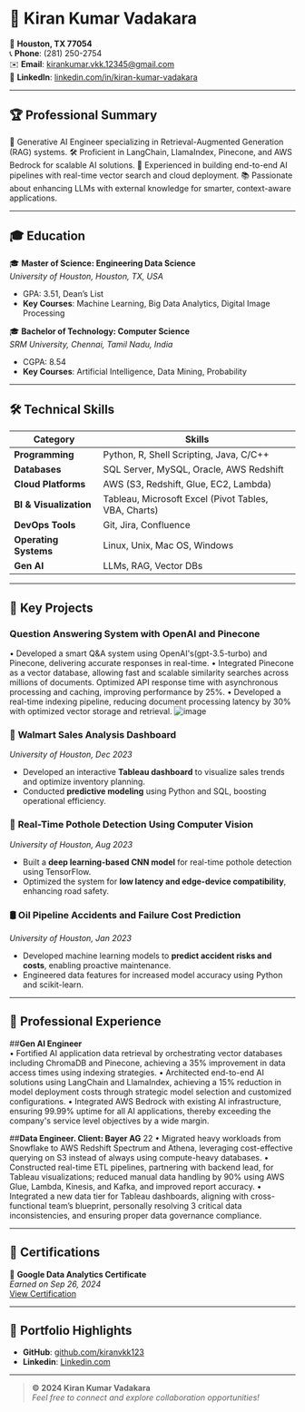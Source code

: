 # 🌟 Kiran Kumar Vadakara  

📍 **Houston, TX 77054**  
📞 **Phone**: (281) 250-2754  
✉️ **Email**: [kirankumar.vkk.12345@gmail.com](mailto:kirankumar.vkk.12345@gmail.com)  
🔗 **LinkedIn**: [linkedin.com/in/kiran-kumar-vadakara](https://www.linkedin.com/in/kiran-kumar-vadakara)  

---

## 🏆 **Professional Summary**

🧠 Generative AI Engineer specializing in Retrieval-Augmented Generation (RAG) systems.
🛠️ Proficient in LangChain, LlamaIndex, Pinecone, and AWS Bedrock for scalable AI solutions.
🚀 Experienced in building end-to-end AI pipelines with real-time vector search and cloud deployment.
📚 Passionate about enhancing LLMs with external knowledge for smarter, context-aware applications.

---

## 🎓 **Education**

🎓 **Master of Science: Engineering Data Science**  
*University of Houston, Houston, TX, USA*  
- GPA: 3.51, Dean’s List  
- **Key Courses**: Machine Learning, Big Data Analytics, Digital Image Processing  

🎓 **Bachelor of Technology: Computer Science**  
*SRM University, Chennai, Tamil Nadu, India*  
- CGPA: 8.54  
- **Key Courses**: Artificial Intelligence, Data Mining, Probability  

---

## 🛠️ **Technical Skills**

| **Category**            | **Skills**                                                                                  |
|--------------------------|---------------------------------------------------------------------------------------------|
| **Programming**          | Python, R, Shell Scripting, Java, C/C++                                                    |
| **Databases**            | SQL Server, MySQL, Oracle, AWS Redshift                                                    |
| **Cloud Platforms**      | AWS (S3, Redshift, Glue, EC2, Lambda)                                                      |
| **BI & Visualization**   | Tableau, Microsoft Excel (Pivot Tables, VBA, Charts)                                       |
| **DevOps Tools**         | Git, Jira, Confluence                                                                      |
| **Operating Systems**    | Linux, Unix, Mac OS, Windows                                                               |
| **Gen AI**               | LLMs, RAG, Vector DBs                                                                      |

---

## 📂 **Key Projects**

### **Question Answering System with OpenAI and Pinecone**	                                   
•	Developed a smart Q&A system using OpenAI's(gpt-3.5-turbo) and Pinecone, delivering accurate responses in real-time.
•	Integrated Pinecone as a vector database, allowing fast and scalable similarity searches across millions of documents. Optimized API response time with asynchronous processing and caching, improving performance by 25%.
•	Developed a real-time indexing pipeline, reducing document processing latency by 30% with optimized vector storage and retrieval.
![image](https://github.com/user-attachments/assets/17165e06-01cd-4319-a2f8-c85452edd22c)

### 🛒 **Walmart Sales Analysis Dashboard**  
*University of Houston, Dec 2023*  
- Developed an interactive **Tableau dashboard** to visualize sales trends and optimize inventory planning.  
- Conducted **predictive modeling** using Python and SQL, boosting operational efficiency.

### 🚧 **Real-Time Pothole Detection Using Computer Vision**  
*University of Houston, Aug 2023*  
- Built a **deep learning-based CNN model** for real-time pothole detection using TensorFlow.  
- Optimized the system for **low latency and edge-device compatibility**, enhancing road safety.  

### 🛢️ **Oil Pipeline Accidents and Failure Cost Prediction**  
*University of Houston, Jan 2023*  
- Developed machine learning models to **predict accident risks and costs**, enabling proactive maintenance.  
- Engineered data features for increased model accuracy using Python and scikit-learn.  

---

## 💼 **Professional Experience**
##**Gen AI Engineer**                                                                                                                     
•	Fortified AI application data retrieval by orchestrating vector databases including ChromaDB and Pinecone, achieving a 35% improvement in data access times using indexing strategies.
•	Architected end-to-end AI solutions using LangChain and LlamaIndex, achieving a 15% reduction in model deployment costs through strategic model selection and customized configurations. 
•	Integrated AWS Bedrock with existing AI infrastructure, ensuring 99.99% uptime for all AI applications, thereby exceeding the company's service level objectives by a wide margin.

##**Data Engineer. Client: Bayer AG**                                                                                                   22
•	Migrated heavy workloads from Snowflake to AWS Redshift Spectrum and Athena, leveraging cost-effective querying on S3 instead of always using compute-heavy databases.
•	Constructed real-time ETL pipelines, partnering with backend lead, for Tableau visualizations; reduced manual data handling by 90% using AWS Glue, Lambda, Kinesis, and Kafka, and improved report accuracy.
•	Integrated a new data tier for Tableau dashboards, aligning with cross-functional team’s blueprint, personally resolving 3 critical data inconsistencies, and ensuring proper data governance compliance.

---

## 🏅 **Certifications**

📜 **Google Data Analytics Certificate**  
*Earned on Sep 26, 2024*  
[View Certification](https://www.coursera.org/account/accomplishments/specialization/certificate/15XQA4UQE1US)  

---

## 🌟 **Portfolio Highlights**

- **GitHub**: [github.com/kiranvkk123](https://github.com/kiranvkk123)  
- **Linkedin**: [Linkedin.com](https://www.linkedin.com/in/kiranvkk/)

---

> **© 2024 Kiran Kumar Vadakara**  
> *Feel free to connect and explore collaboration opportunities!*
